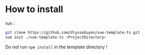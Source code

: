 # How to install

run :

```bash
git clone https://github.com/UlysseGuyon/vue-template-ts.git
vue init ./vue-template-ts <ProjectDirectory>
```

Do not run `npm install` in the template directory !
